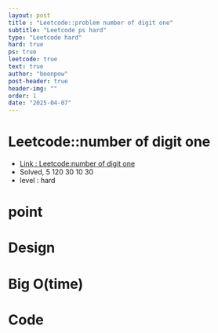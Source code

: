 ```yaml
---
layout: post
title : "Leetcode::problem number of digit one"
subtitle: "Leetcode ps hard"
type: "Leetcode hard"
hard: true
ps: true
leetcode: true
text: true
author: "beenpow"
post-header: true
header-img: ""
order: 1
date: "2025-04-07"
---
```


# Leetcode::number of digit one
- [Link : Leetcode:number of digit one]()
- Solved, 5 120 30 10 30
- level : hard
# point

# Design


# Big O(time)

# Code

```cpp

```
